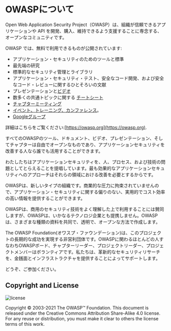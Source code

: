 # OWASPについて

Open Web Application Security Project（OWASP）は、組織が信頼できるアプリケーションや API を開発、購入、維持できるよう支援することに専念する、オープンなコミュニティです。

OWASP では、無料で利用できるものが公開されています:

- アプリケーション・セキュリティのためのツールと標準
- 最先端の研究
- 標準的なセキュリティ管理とライブラリ
- アプリケーション・セキュリティ・テスト、安全なコード開発、および安全なコード・レビューに関するひとそろいの文献
- プレゼンテーションと[ビデオ](https://www.youtube.com/user/OWASPGLOBAL)
- 数多くの共通トピックに関する [チートシート](https://cheatsheetseries.owasp.org/)
- [チャプターミーティング](https://owasp.org/chapters/)
- [イベント、トレーニング、カンファレンス](https://owasp.org/events/)。
- [Googleグループ](https://groups.google.com/g/owasp)

詳細はこちらをご覧ください:[https://owasp.org](https://owasp.org).

すべてのOWASPのツール、ドキュメント、ビデオ、プレゼンテーション、そしてチャプターは自由でオープンなものであり、アプリケーションセキュリティを改善する人なら誰でも活用することができます。

わたしたちはアプリケーションセキュリティを、人、プロセス、および技術の問題としてとらえることを提唱しています。最も効果的なアプリケーションセキュリティへのアプローチはそれらの領域における改善を必要とするからです。

OWASPは、新しいタイプの組織です。商業的な圧力に拘束されていませんので、アプリケーション・セキュリティに関する偏りのない、実用的でコスト効率の高い情報を提供することができます。

OWASPは、商用のセキュリティ技術をよく理解した上で利用することには賛同しますが、OWASPは、いかなるテクノロジ企業とも提携しません。OWASPは、さまざまな種類の資料を共同で、透明で、オープンな方法で作成します。

The OWASP Foundation(オワスプ・ファウンデーション)は、このプロジェクトの長期的な成功を実現する非営利団体です。OWASPに関わるほとんどの人すなわちOWASPボード、チャプターリーダー、プロジェクトリーダー、プロジェクトメンバーはボランティアです。私たちは、革新的なセキュリティリサーチを、金銭面とインフラストラクチャを提供することによってサポートします。

どうぞ、ご参加ください。

## Copyright and License

![license](assets/license.png)

Copyright © 2003-2021 The OWASP™ Foundation. This document is released under the Creative Commons Attribution Share-Alike 4.0 license. For any reuse or distribution, you must make it clear to others the license terms of this work.
